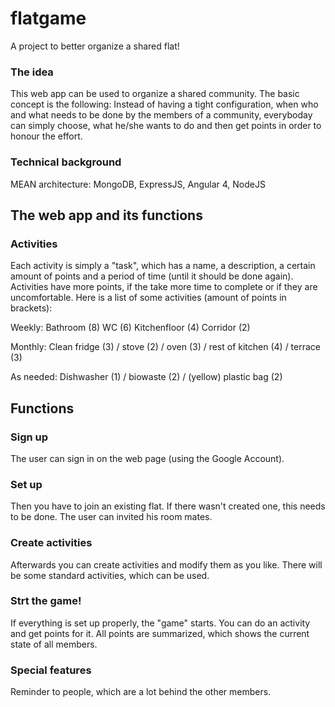 # flatgame

A project to better organize a shared flat!

### The idea

This web app can be used to organize a shared community. The basic concept is the following:
Instead of having a tight configuration, when who and what needs to be done by the members of a community, everyboday can simply choose, what he/she wants to do and then get points in order to honour the effort. 

### Technical background

MEAN architecture: MongoDB, ExpressJS, Angular 4, NodeJS

## The web app and its functions

### Activities

Each activity is simply a "task", which has a name, a description, a certain amount of points and a period of time (until it should be done again). Activities have more points, if the take more time to complete or if they are uncomfortable.
Here is a list of some activities (amount of points in brackets):

Weekly:
Bathroom (8)
WC (6)
Kitchenfloor (4)
Corridor (2)

Monthly:
Clean fridge (3) / stove (2) / oven (3) / rest of kitchen (4) / terrace (3)

As needed:
Dishwasher (1) / biowaste (2) / (yellow) plastic bag (2)


## Functions

### Sign up 

The user can sign in on the web page (using the Google Account).

### Set up

Then you have to join an existing flat. If there wasn't created one, this needs to be done. The user can invited his room mates.

### Create activities

Afterwards you can create activities and modify them as you like. There will be some standard activities, which can be used.

### Strt the game!

If everything is set up properly, the "game" starts. You can do an activity and get points for it. All points are summarized, which shows the current state of all members. 

### Special features

Reminder to people, which are a lot behind the other members. 


